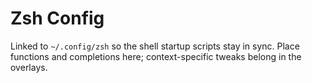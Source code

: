 # Zsh Config

Linked to `~/.config/zsh` so the shell startup scripts stay in sync. Place functions and completions here; context-specific tweaks belong in the overlays.
